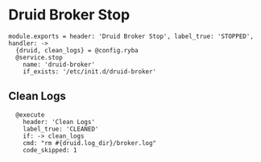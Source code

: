 
# Druid Broker Stop

    module.exports = header: 'Druid Broker Stop', label_true: 'STOPPED', handler: ->
      {druid, clean_logs} = @config.ryba
      @service.stop
        name: 'druid-broker'
        if_exists: '/etc/init.d/druid-broker'

## Clean Logs

      @execute
        header: 'Clean Logs'
        label_true: 'CLEANED'
        if: -> clean_logs
        cmd: "rm #{druid.log_dir}/broker.log"
        code_skipped: 1
